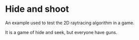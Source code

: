 # Hide and shoot
An example used to test the 2D raytracing algorithm in a game.

It is a game of hide and seek, but everyone have guns.

